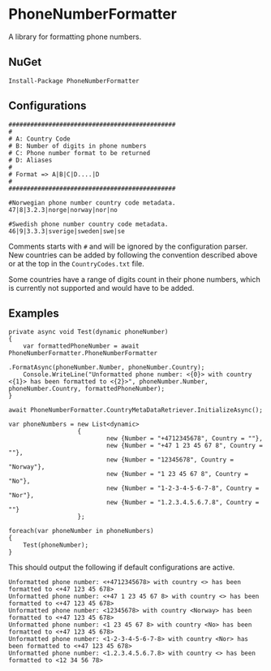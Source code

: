 **PhoneNumberFormatter**
====================

A library for formatting phone numbers.

NuGet
-----

    Install-Package PhoneNumberFormatter
    
Configurations
--------------

    ##############################################
    #
    # A: Country Code
    # B: Number of digits in phone numbers
    # C: Phone number format to be returned
    # D: Aliases
    #
    # Format => A|B|C|D....|D
    #
    ##############################################
    
    #Norwegian phone number country code metadata.
    47|8|3.2.3|norge|norway|nor|no
    
    #Swedish phone number country code metadata.
    46|9|3.3.3|sverige|sweden|swe|se
    
Comments starts with `#` and will be ignored by the configuration parser.
New countries can be added by following the convention described above or at the top in the `CountryCodes.txt` file.

Some countries have a range of digits count in their phone numbers, which is currently not supported and would have to be added.

Examples
--------

    private async void Test(dynamic phoneNumber)
    {
        var formattedPhoneNumber = await PhoneNumberFormatter.PhoneNumberFormatter
                                                             .FormatAsync(phoneNumber.Number, phoneNumber.Country);
        Console.WriteLine("Unformatted phone number: <{0}> with country <{1}> has been formatted to <{2}>", phoneNumber.Number, phoneNumber.Country, formattedPhoneNumber);
    }

    await PhoneNumberFormatter.CountryMetaDataRetriever.InitializeAsync();

    var phoneNumbers = new List<dynamic>
                       {
                               new {Number = "+4712345678", Country = ""},
                               new {Number = "+47 1 23 45 67 8", Country = ""},
                               new {Number = "12345678", Country = "Norway"},
                               new {Number = "1 23 45 67 8", Country = "No"},
                               new {Number = "1-2-3-4-5-6-7-8", Country = "Nor"},
                               new {Number = "1.2.3.4.5.6.7.8", Country = ""}
                       };
                       
    foreach(var phoneNumber in phoneNumbers)
    {
        Test(phoneNumber);
    }
    
This should output the following if default configurations are active.
    
    Unformatted phone number: <+4712345678> with country <> has been formatted to <+47 123 45 678>
    Unformatted phone number: <+47 1 23 45 67 8> with country <> has been formatted to <+47 123 45 678>
    Unformatted phone number: <12345678> with country <Norway> has been formatted to <+47 123 45 678>
    Unformatted phone number: <1 23 45 67 8> with country <No> has been formatted to <+47 123 45 678>
    Unformatted phone number: <1-2-3-4-5-6-7-8> with country <Nor> has been formatted to <+47 123 45 678>
    Unformatted phone number: <1.2.3.4.5.6.7.8> with country <> has been formatted to <12 34 56 78>
    
    
